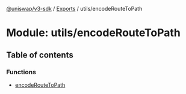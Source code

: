 [@uniswap/v3-sdk](../README.md) / [Exports](../modules.md) / utils/encodeRouteToPath

# Module: utils/encodeRouteToPath

## Table of contents

### Functions

- [encodeRouteToPath](../functions/utils_encoderoutetopath.encoderoutetopath.md)
